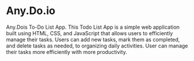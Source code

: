 # Any.Do.io
Any.Dois To-Do List App. This Todo List App is a simple web application built using HTML, CSS, and JavaScript that allows users to efficiently manage their tasks. Users can add new tasks, mark them as completed, and delete tasks as needed, to organizing daily activities. User can  manage their tasks more efficiently  with more productivity.

